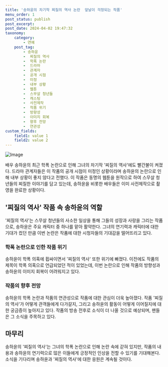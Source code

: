 ```yaml
---
title: '송하윤의 차기작 찌질의 역사 논란  앞날이 걱정되는 작품'
menu_order: 1
post_status: publish
post_excerpt: 
post_date: 2024-04-02 19:47:32
taxonomy:
    category:
        - 연예
    post_tag:
        - 송하윤
        -  찌질의 역사
        -  학폭 논란
        -  드라마
        -  관계자
        -  공개 시점
        -  미정
        -  내부 상황
        -  웹툰
        -  스무살 청년들
        -  캐스팅
        -  사전제작
        -  작품 위기
        -  방향성
        -  이미지 회복
        -  향후 전망
        -  연관성
custom_fields:
    field1: value 1
    field2: value 2
---
```


![Image](https://mimgnews.pstatic.net/image/410/2024/04/02/0000989342_001_20240402115901385.jpg?type=w540)

배우 송하윤의 최근 학폭 논란으로 인해 그녀의 차기작 '찌질의 역사'에도 빨간불이 켜졌다. 드라마 관계자들은 이 작품의 공개 시점이 미정인 상황이라며 송하윤의 논란으로 인해 내부 상황이 좋지 않다고 전했다. 이 작품은 동명의 웹툰을 원작으로 하여 스무살 청년들의 찌질한 이야기를 담고 있는데, 송하윤을 비롯한 배우들은 이미 사전제작으로 촬영을 완료한 상황이다.
## '찌질의 역사' 작품 속 송하윤의 역할
'찌질의 역사'는 스무살 청년들의 사소한 일상을 통해 그들의 성장과 사랑을 그리는 작품으로, 송하윤은 주요 캐릭터 중 하나를 맡아 활약한다. 그녀의 연기력과 캐릭터에 대한 기대가 컸던 만큼 이번 논란은 작품에 대한 시청자들의 기대감을 떨어뜨리고 있다.
### 학폭 논란으로 인한 작품 위기
송하윤이 학폭 의혹에 휩싸이면서 '찌질의 역사' 또한 위기에 빠졌다. 이전에도 작품의 제목이 학폭 의혹으로 언급되었던 적이 있었는데, 이번 논란으로 인해 작품의 방향성과 송하윤의 이미지 회복이 어려워지고 있다. 
### 작품의 향후 전망
송하윤의 학폭 논란과 작품의 연관성으로 작품에 대한 관심이 더욱 높아졌다. 작품 '찌질의 역사'가 어떻게 관객들에게 다가갈지, 그리고 송하윤의 활동이 어떻게 이어질지에 대한 궁금증이 높아지고 있다. 작품의 방송 전후로 소식이 더 나올 것으로 예상되며, 팬들은 그 소식을 주목하고 있다.
## 마무리
송하윤의 '찌질의 역사'는 그녀의 학폭 논란으로 인해 논란 속에 갇혀 있지만, 작품의 내용과 송하윤의 연기력으로 많은 이들에게 긍정적인 인상을 전할 수 있기를 기대해본다. 소식을 기다리며 송하윤과 '찌질의 역사'에 대한 응원은 계속될 것이다.

